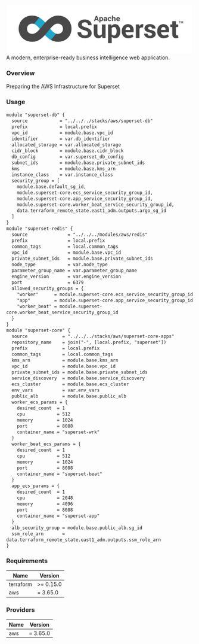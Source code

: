 <img src="https://github.com/apache/superset/raw/master/superset-frontend/src/assets/branding/superset-logo-horiz-apache.png" alt="Superset" width="500"/>
A modern, enterprise-ready business intelligence web application.

### Overview

Preparing the AWS Infrastructure for Superset

### Usage

```hcl
module "superset-db" {
  source            = "../../../stacks/aws/superset-db"
  prefix            = local.prefix
  vpc_id            = module.base.vpc_id
  identifier        = var.db_identifier
  allocated_storage = var.allocated_storage
  cidr_block        = module.base.cidr_block
  db_config         = var.superset_db_config
  subnet_ids        = module.base.private_subnet_ids
  kms               = module.base.kms_arn
  instance_class    = var.instance_class
  security_group = [
    module.base.default_sg_id,
    module.superset-core.ecs_service_security_group_id,
    module.superset-core.app_service_security_group_id,
    module.superset-core.worker_beat_service_security_group_id,
    data.terraform_remote_state.east1_adm.outputs.argo_sg_id
  ]
}
module "superset-redis" {
  source               = "../../../modules/aws/redis"
  prefix               = local.prefix
  common_tags          = local.common_tags
  vpc_id               = module.base.vpc_id
  private_subnet_ids   = module.base.private_subnet_ids
  node_type            = var.node_type
  parameter_group_name = var.parameter_group_name
  engine_version       = var.engine_version
  port                 = 6379
  allowed_security_groups = {
    "worker"      = module.superset-core.ecs_service_security_group_id
    "app"         = module.superset-core.app_service_security_group_id
    "worker_beat" = module.superset-core.worker_beat_service_security_group_id
  }
}
module "superset-core" {
  source             = "../../../stacks/aws/superset-core-apps"
  repository_name    = join("-", [local.prefix, "superset"])
  prefix             = local.prefix
  common_tags        = local.common_tags
  kms_arn            = module.base.kms_arn
  vpc_id             = module.base.vpc_id
  private_subnet_ids = module.base.private_subnet_ids
  service_discovery  = module.base.service_discovery
  ecs_cluster        = module.base.ecs_cluster
  env_vars           = var.env_vars
  public_alb         = module.base.public_alb
  worker_ecs_params = {
    desired_count  = 1
    cpu            = 512
    memory         = 1024
    port           = 8088
    container_name = "superset-wrk"
  }
  worker_beat_ecs_params = {
    desired_count  = 1
    cpu            = 512
    memory         = 1024
    port           = 8088
    container_name = "superset-beat"
  }
  app_ecs_params = {
    desired_count  = 1
    cpu            = 2048
    memory         = 4096
    port           = 8088
    container_name = "superset-app"
  }
  alb_security_group = module.base.public_alb.sg_id
  ssm_role_arn       = data.terraform_remote_state.east1_adm.outputs.ssm_role_arn
}
```

### Requirements

| Name      | Version   |
| --------- | --------- |
| terraform | >= 0.15.0 |
| aws       | = 3.65.0  |

### Providers

| Name | Version  |
| ---- | -------- |
| aws  | = 3.65.0 |
